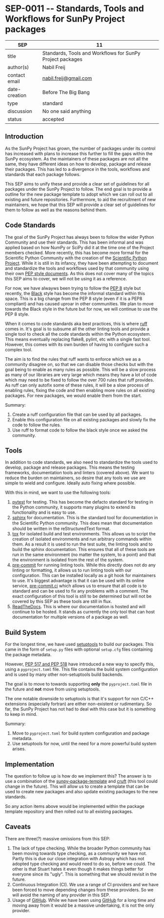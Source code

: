 # SEP-0011 -- Standards, Tools and Workflows for SunPy Project packages #

| SEP           | 11                                                           |
|---------------|--------------------------------------------------------------|
| title         | Standards, Tools and Workflows for SunPy Project packages    |
| author(s)     | Nabil Freij                                                  |
| contact email | <nabil.freij@gmail.com>                                      |
| date-creation | Before The Big Bang                                          |
| type          | standard                                                     |
| discussion    | No one said anything                                         |
| status        | accepted                                                     |

## Introduction ##

As the SunPy Project has grown, the number of packages under its control has increased with plans to increase this further to fill the gaps within the SunPy ecosystem.
As the maintainers of these packages are not all the same, they have different ideas on how to develop, package and release their packages.
This has led to a divergence in the tools, workflows and standards that each package follows.

This SEP aims to unify these and provide a clear set of guidelines for all packages under the SunPy Project to follow.
The end goal is to provide a outline for the new package template to adopt which we can roll out to all existing and future repositories.
Furthermore, to aid the recruitment of new maintainers, we hope that this SEP will provide a clear set of guidelines for them to follow as well as the reasons behind them.

## Code Standards ##

The goal of the SunPy Project has always been to follow the wider Python Community and use their standards.
This has been informal and was applied based on how NumPy or SciPy did it at the time one of the Project members checked.
More recently, this has become more formal for the Scientific Python Community with the creation of the [Scientific Python Project](https://scientific-python.org/).
While it is still in its infancy, they have been attempting to document and standardize the tools and workflows used by that community using their own [PEP style documents](https://scientific-python.org/specs/).
As this does not cover many of the topics this SEP aims to cover, we will not be using it as a reference.

For now, we have alwayws been trying to follow the [PEP 8](https://peps.python.org/pep-0008/) style but recently, the [Black](https://github.com/psf/black) style has become the informal standard within this space.
This is a big change from the PEP 8 style (even if it is a PEP8 compliant) and has caused uproar in other communities.
We plan to move towards the Black style in the future but for now, we will continue to use the PEP 8 style.

When it comes to code standards aka best practices, this is where [ruff](https://github.com/astral-sh/ruff) comes in.
It's goal is to subsume all the other linting tools and provide a single tool to check all the code standards within the Python ecosystem.
This means eventually replacing flake8, pylint, etc with a single fast tool.
However, this comes with its own burden of having to configure such a complex tool.

The aim is to find the rules that ruff wants to enforce which we as a community disagree on, so that we can disable those checks but with the goal being to enable as many rules as possible.
This will be a slow process as many of our libraries are very large which means they have a lot of code which may need to be fixed to follow the over 700 rules that ruff provides.
As ruff can only autofix some of these rules, it will be a slow process of enabling rules, fixing the code and then enabling more rules on all existing packages.
For new packages, we would enable them from the start.

Summary:

1. Create a ruff configuration file that can be used by all packages.
2. Enable this configuration file on all existing packages and slowly fix the code to follow the rules.
3. Use ruff to format code to follow the black style once we asked the community.

## Tools ##

In addition to code standards, we also need to standardize the tools used to develop, package and release packages.
This means the testing frameworks, documentation tools and linters (covered above).
We want to reduce the burden on maintainers, so desire that any tools we use are simple to wield and configure.
Ideally auto fixing where possible.

With this in mind, we want to use the following tools:

1. [pytest](https://docs.pytest.org/en/stable/) for testing.
   This has become the defacto standard for testing in the Python community, it supports many plugins to extend its functionality and is easy to use.
2. [sphinx](https://www.sphinx-doc.org/en/master/) for documentation.
    This is the standard tool for documentation in the Scientiﬁc Python community.
    This does mean that documentation should be written in the reStructuredText format.
3. [tox](https://tox.readthedocs.io/en/latest/) for isolated build and test environments.
   This allows us to script the creation of isolated environments and run arbitrary commands within them.
   As a result it is used to run the test suite, the linting tools and to build the sphinx documentation.
   This ensures that all of these tools are run in the same environment (no matter the system, to a point) and that the environment is isolated from the rest of the system.
4. [pre-commit](https://pre-commit.com/) for running linting tools.
   While this directly does not do any linting or formatting, it allows us to run linting tools with our configuration.
   This can be installed locally as a git hook for maintainers to use.
   It's biggest advantage is that it can be used with its online service, [pre-commit.ci](https://pre-commit.ci/) which allows us to ensure that all code is to standard and can be used to fix any problems with a comment.
   The exact configuration of this tool is still to be determined but will not be covered by this SEP as these tools are still in flux.
5. [ReadTheDocs](https://readthedocs.org/).
   This is where our documentation is hosted and will continue to be hosted.
   It stands as currently the only tool that can host documentation for multiple versions of a package as well.

## Build System ##

For the longest time, we have used [setuptools](https://setuptools.pypa.io/en/latest/) to build our packages.
This came in the form of ``setup.py`` files with optional `setup.cfg` files containing the package metadata.

However, [PEP 517 and PEP 518](https://peps.python.org/pep-0517/) have introduced a new way to specify this, using a `pyproject.toml` file.
This file contains the build system configuration and is used by many other non-setuptools build backends.

The goal is to move to towards supporting **only** the `pyproject.toml` file in the future and **not** move from using setuptools.

The one notable downside to setuptools is that it's support for non C/C++ extensions (especially fortran) are either non-existent or rudimentary.
So far, the SunPy Project has not had to deal with this case but it is something to keep in mind.

Summary:

1. Move to `pyproject.toml` for build system configuration and package metadata.
2. Use setuptools for now, until the need for a more powerful build system arises.

## Implementation ##

The question to follow up is how do we implement this?
The answer is to use a combination of the [sunpy-package-template](https://github.com/sunpy/package-template) and [cruft](https://cruft.github.io/cruft/) (this tool could change in the future).
This will allow us to create a template that can be used to create new packages and also update existing packages to the new standards.

So any action items above would be implemented within the package template repository and then rolled out to all existing packages.

## Caveats ##

There are three(?) massive omissions from this SEP:

1. The lack of type checking.
   While the broader Python community has been moving towards type checking, as a community we have not.
   Partly this is due our close integration with Astropy which has not adopted type checking and would need to do so, before we could.
   The other is that Stuart hates it even though it makes things better for everyone since its "ugly".
   This is something that we should revisit in the future.
2. Continuous Integration (CI).
   We use a range of CI providers and we have been forced to move depending changes from these providers.
   So we will avoid the naming of any provider in this SEP.
3. Usage of [GitHub](https://github.com/).
   While we have been using [GitHub](https://github.com/) for a long time and moving away from it would be a massive undertaking, it is not the only provider.
